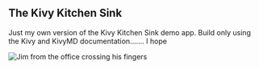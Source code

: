 ## The Kivy Kitchen Sink

Just my own version of the Kivy Kitchen Sink demo app. Build only using the Kivy and KivyMD documentation....... I hope

<image src="https://tenor.com/embed.js" alt='Jim from the office crossing his fingers'>
